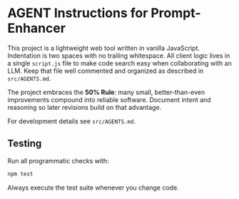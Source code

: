 # AGENT Instructions for Prompt-Enhancer

This project is a lightweight web tool written in vanilla JavaScript. Indentation is two spaces with no trailing whitespace.
All client logic lives in a single `script.js` file to make code search easy when collaborating with an LLM. Keep that file well commented and organized as described in `src/AGENTS.md`.

The project embraces the **50% Rule**: many small, better-than-even improvements compound into reliable software. Document intent and reasoning so later revisions build on that advantage.

For development details see `src/AGENTS.md`.

## Testing

Run all programmatic checks with:

```bash
npm test
```

Always execute the test suite whenever you change code.
